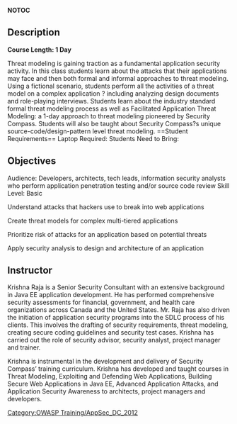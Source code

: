 __NOTOC__

## Description

**Course Length: 1 Day**

Threat modeling is gaining traction as a fundamental application
security activity. In this class students learn about the attacks that
their applications may face and then both formal and informal approaches
to threat modeling. Using a fictional scenario, students perform all the
activities of a threat model on a complex application ? including
analyzing design documents and role-playing interviews. Students learn
about the industry standard formal threat modeling process as well as
Facilitated Application Threat Modeling: a 1-day approach to threat
modeling pioneered by Security Compass. Students will also be taught
about Security Compass?s unique source-code/design-pattern level threat
modeling.
\==Student Requirements== Laptop Required: Students Need to Bring:

## Objectives

Audience: Developers, architects, tech leads, information security
analysts who perform application penetration testing and/or source code
review Skill Level: Basic

Understand attacks that hackers use to break into web applications

Create threat models for complex multi-tiered applications

Prioritize risk of attacks for an application based on potential
threats

Apply security analysis to design and architecture of an application

## Instructor

Krishna Raja is a Senior Security Consultant with an extensive
background in Java EE application development. He has performed
comprehensive security assessments for financial, government, and health
care organizations across Canada and the United States. Mr. Raja has
also driven the initiation of application security programs into the
SDLC process of his clients. This involves the drafting of security
requirements, threat modeling, creating secure coding guidelines and
security test cases. Krishna has carried out the role of security
advisor, security analyst, project manager and trainer.

Krishna is instrumental in the development and delivery of Security
Compass’ training curriculum. Krishna has developed and taught courses
in Threat Modeling, Exploiting and Defending Web Applications, Building
Secure Web Applications in Java EE, Advanced Application Attacks, and
Application Security Awareness to architects, project managers and
developers.

[Category:OWASP
Training/AppSec_DC_2012](Category:OWASP_Training/AppSec_DC_2012 "wikilink")